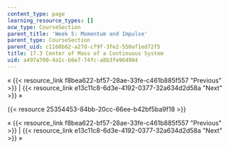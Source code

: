 ```yaml
---
content_type: page
learning_resource_types: []
ocw_type: CourseSection
parent_title: 'Week 5: Momentum and Impulse'
parent_type: CourseSection
parent_uid: c1168b62-a27d-cf9f-3fe2-550af1ed72f5
title: 17.3 Center of Mass of a Continuous System
uid: a497a700-4a1c-b6e7-74fc-a8b3fe964984
---
```


« {{< resource_link f8bea622-bf57-28ae-33fe-c461b885f557 "Previous" >}} | {{< resource_link e13c11c8-6d3e-4192-0377-32a634d2d58a "Next" >}} »

{{< resource 25354453-84bb-20cc-66ee-b42bf5ba9f18 >}}

« {{< resource_link f8bea622-bf57-28ae-33fe-c461b885f557 "Previous" >}} | {{< resource_link e13c11c8-6d3e-4192-0377-32a634d2d58a "Next" >}} »
